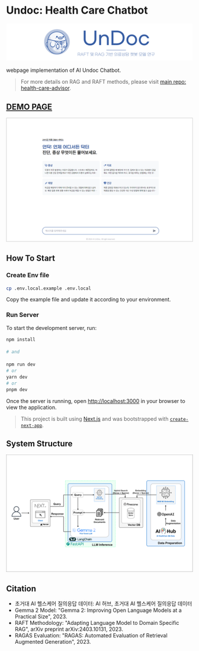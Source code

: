 # Undoc: Health Care Chatbot

[![banner](/docs/banner.png)](https://undoc.vercel.app)

webpage implementation of AI Undoc Chatbot.

> For more details on RAG and RAFT methods, please visit [main repo: health-care-advisor](https://github.com/jagaldol/health-care-advisor).

## [DEMO PAGE](https://undoc.vercel.app)

[![demo](/docs/demo.png)](https://undoc.vercel.app)

## How To Start

### Create Env file

```bash
cp .env.local.example .env.local
```

Copy the example file and update it according to your environment.

### Run Server

To start the development server, run:

```bash
npm install

# and

npm run dev
# or
yarn dev
# or
pnpm dev
```

Once the server is running, open [http://localhost:3000](http://localhost:3000) in your browser to view the application.

> This project is built using [Next.js](https://nextjs.org/) and was bootstrapped with [`create-next-app`](https://github.com/vercel/next.js/tree/canary/packages/create-next-app).

## System Structure

![structure](/docs/structure.png)

## Citation

- 초거대 AI 헬스케어 질의응답 데이터: AI 허브, 초거대 AI 헬스케어 질의응답 데이터
- Gemma 2 Model: "Gemma 2: Improving Open Language Models at a Practical Size", 2023.
- RAFT Methodology: "Adapting Language Model to Domain Specific RAG", arXiv preprint arXiv:2403.10131, 2023.
- RAGAS Evaluation: "RAGAS: Automated Evaluation of Retrieval Augmented Generation", 2023.
